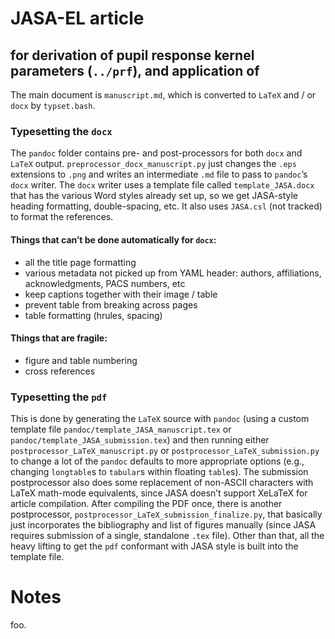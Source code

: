 # JASA-EL article
## for derivation of pupil response kernel parameters (`../prf`), and application of
The main document is `manuscript.md`, which is converted to `LaTeX` and / or `docx` by `typset.bash`.

### Typesetting the `docx`
The `pandoc` folder contains pre- and post-processors for both `docx` and `LaTeX` output. `preprocessor_docx_manuscript.py` just changes the `.eps` extensions to `.png` and writes an intermediate `.md` file to pass to `pandoc`’s `docx` writer. The `docx` writer uses a template file called `template_JASA.docx` that has the various Word styles already set up, so we get JASA-style heading formatting, double-spacing, etc. It also uses `JASA.csl` (not tracked) to format the references.

#### Things that can’t be done automatically for `docx`:
- all the title page formatting
- various metadata not picked up from YAML header: authors, affiliations, acknowledgments, PACS numbers, etc
- keep captions together with their image / table
- prevent table from breaking across pages
- table formatting (hrules, spacing)

#### Things that are fragile:
- figure and table numbering
- cross references

### Typesetting the `pdf`
This is done by generating the `LaTeX` source with `pandoc` (using a custom template file `pandoc/template_JASA_manuscript.tex` or `pandoc/template_JASA_submission.tex`) and then running either `postprocessor_LaTeX_manuscript.py` or `postprocessor_LaTeX_submission.py` to change a lot of the `pandoc` defaults to more appropriate options (e.g., changing `longtable`s to `tabular`s within floating `table`s). The submission postprocessor also does some replacement of non-ASCII characters with LaTeX math-mode equivalents, since JASA doesn’t support XeLaTeX for article compilation. After compiling the PDF once, there is another postprocessor, `postprocessor_LaTeX_submission_finalize.py`, that basically just incorporates the bibliography and list of figures manually (since JASA requires submission of a single, standalone `.tex` file). Other than that, all the heavy lifting to get the `pdf` conformant with JASA style is built into the template file.

# Notes
foo.
